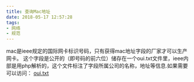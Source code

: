 ```yaml
---
title: 查询Mac地址
date: 2018-05-17 12:57:28
tags: 
- 网络
- 规范
---
```



mac是ieee规定的国际网卡标识号码，只有获得mac地址字段的厂家才可以生产网卡。
这个字段是公开的（即号码的前六位）储存在一个oui.txt文件里，ieee内部是用php解析的，这个文件标注了字段所属公司的名称，地址等信息.如果需要可以访问：
	[oui.txt](http://standards-oui.ieee.org/oui/oui.txt)